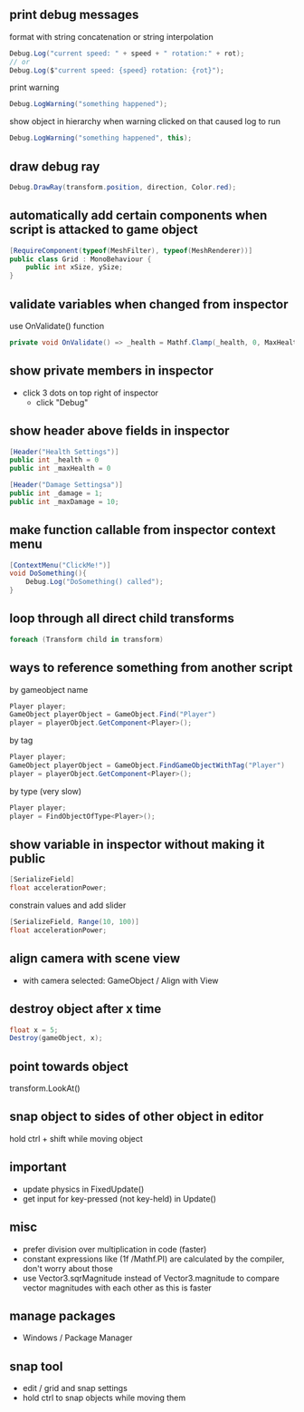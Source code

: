 ## print debug messages
format with string concatenation or string interpolation
```csharp
Debug.Log("current speed: " + speed + " rotation:" + rot);
// or
Debug.Log($"current speed: {speed} rotation: {rot}");
```
print warning
```csharp
Debug.LogWarning("something happened");
```
show object in hierarchy when warning clicked on that caused log to run
```csharp
Debug.LogWarning("something happened", this);
```

## draw debug ray
```csharp
Debug.DrawRay(transform.position, direction, Color.red);
```

## automatically add certain components when script is attacked to game object
```csharp
[RequireComponent(typeof(MeshFilter), typeof(MeshRenderer))]
public class Grid : MonoBehaviour {
	public int xSize, ySize;
}
```

## validate variables when changed from inspector
use OnValidate() function
```csharp
private void OnValidate() => _health = Mathf.Clamp(_health, 0, MaxHealth)
```

## show private members in inspector
- click 3 dots on top right of inspector
	- click "Debug"

## show header above fields in inspector
```csharp
[Header("Health Settings")]
public int _health = 0
public int _maxHealth = 0

[Header("Damage Settingsa")]
public int _damage = 1;
public int _maxDamage = 10;
```

## make function callable from inspector context menu 
```csharp
[ContextMenu("ClickMe!")]
void DoSomething(){
	Debug.Log("DoSomething() called");
}
```

## loop through all direct child transforms
```csharp
foreach (Transform child in transform)
```

## ways to reference something from another script
by gameobject name
```csharp
Player player;
GameObject playerObject = GameObject.Find("Player")
player = playerObject.GetComponent<Player>();
```
by tag
```csharp
Player player;
GameObject playerObject = GameObject.FindGameObjectWithTag("Player")
player = playerObject.GetComponent<Player>();
```
by type (very slow)
```csharp
Player player;
player = FindObjectOfType<Player>();
```

## show variable in inspector without making it public
```csharp
[SerializeField]
float accelerationPower;
```
constrain values and add slider
```csharp
[SerializeField, Range(10, 100)]
float accelerationPower;
```

## align camera with scene view
- with camera selected: GameObject / Align with View

## destroy object after x time
```csharp
float x = 5;
Destroy(gameObject, x);
```

## point towards object
transform.LookAt()

## snap object to sides of other object in editor
hold ctrl + shift while moving object

## important
- update physics in FixedUpdate()
- get input for key-pressed (not key-held) in Update()

## misc
- prefer division over multiplication in code (faster)
- constant expressions like (1f /Mathf.PI) are calculated by the compiler, don't worry about those
- use Vector3.sqrMagnitude instead of Vector3.magnitude to compare vector magnitudes with each other as this is faster

## manage packages
- Windows / Package Manager

## snap tool
- edit / grid and snap settings
- hold ctrl to snap objects while moving them
